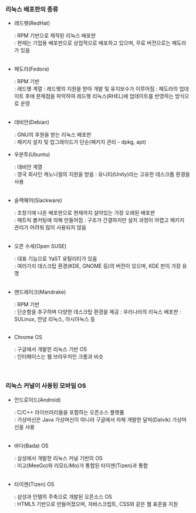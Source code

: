 ### 리눅스 배포판의 종류

- 레드헷(RedHat)

    : RPM 기반으로 제작된 리눅스 배포판<br/>
    : 현재는 기업용 배포판으로 상업적으로 배포하고 있으며, 무료 버전으로는 패도라가 있음<br/><br/>

- 페도라(Fedora)

    : RPM 기반<br/>
    : 레드헷 계열
    : 레드헷의 지원을 받아 개발 및 유지보수가 이루어짐
    : 페도라의 업데이트 후에 문제점을 파악하여 레드헷 리눅스(RHEL)에 업데이트를 반영하는 방식으로 운영<br/><br/>

- 데비안(Debian)

    : GNU의 후원을 받는 리눅스 배포판<br/>
    : 패키지 설치 및 업그레이드가 단순(패키지 관리 - dpkg, apt)<br/>

- 우분투(Ubuntu)

    : 데비안 계열<br/>
    : 영국 회사인 캐노니컬의 지원을 받음
    : 유니티(Unity)라는 고유한 데스크톱 환경을 사용<br/><br/>

- 슬랙웨어(Slackware)

    : 초창기에 나온 배포판으로 현재까지 살아있는 가장 오래된 배포판<br/>
    : 패트릭 볼커팅에 의해 만들어짐
    : 구조가 간결하지만 설치 과정이 어렵고 패키지 관리가 어려워 많이 사용되지 않음<br/><br/>

- 오픈 수세(Open SUSE)

    : 대표 기능으로 YaST 유틸리티가 있음<br/>
    : 여러가지 데스크탑 환경(KDE, GNOME 등)의 버전이 있으며, KDE 판이 가장 유명<br/><br/>

- 맨드레이크(Mandrake)

    : RPM 기반<br/>
    : 단순함을 추구하며 다양한 데스크탑 환경을 제공
    : 우리나라의 리눅스 배포판
    : SULinux, 안녕 리눅스, 아시아눅스 등<br/><br/>

- Chrome OS

    : 구글에서 개발한 리눅스 기반 OS<br/>
    : 인터페이스는 웹 브라우저인 크롬과 비슷<br/><br/><br/>

### 리눅스 커널이 사용된 모바일 OS

- 안드로이드(Android)

    : C/C++ 라이브러리들을 포함하는 오픈소스 플랫폼<br/>
    : 가상머신은 Java 가상머신이 아니라 구글에서 자체 개발한 달빅(Dalvik) 가상머신을 사용<br/><br/>

- 바다(Bada) OS

    : 삼성에서 개발한 리눅스 커널 기반의 OS<br/>
    : 미고(MeeGo)와 리모(LiMo)가 통합된 타이젠(Tizen)과 통합<br/><br/>

- 타이젠(Tizen) OS

    : 삼성과 인텔의 주축으로 개발된 오픈소스 OS<br/>
    : HTML5 기반으로 만들어졌으며, 자바스크립트, CSS와 같은 웹 표준을 지원
